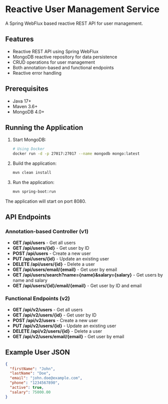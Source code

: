 # Reactive User Management Service

A Spring WebFlux based reactive REST API for user management.

## Features

- Reactive REST API using Spring WebFlux
- MongoDB reactive repository for data persistence
- CRUD operations for user management
- Both annotation-based and functional endpoints
- Reactive error handling

## Prerequisites

- Java 17+
- Maven 3.6+
- MongoDB 4.0+

## Running the Application

1. Start MongoDB:
   ```bash
   # Using Docker
   docker run -d -p 27017:27017 --name mongodb mongo:latest
   ```

2. Build the application:
   ```bash
   mvn clean install
   ```

3. Run the application:
   ```bash
   mvn spring-boot:run
   ```

The application will start on port 8080.

## API Endpoints

### Annotation-based Controller (v1)

- **GET /api/users** - Get all users
- **GET /api/users/{id}** - Get user by ID
- **POST /api/users** - Create a new user
- **PUT /api/users/{id}** - Update an existing user
- **DELETE /api/users/{id}** - Delete a user
- **GET /api/users/email/{email}** - Get user by email
- **GET /api/users/search?name={name}&salary={salary}** - Get users by name and salary
- **GET /api/users/{id}/email/{email}** - Get user by ID and email

### Functional Endpoints (v2)

- **GET /api/v2/users** - Get all users
- **GET /api/v2/users/{id}** - Get user by ID
- **POST /api/v2/users** - Create a new user
- **PUT /api/v2/users/{id}** - Update an existing user
- **DELETE /api/v2/users/{id}** - Delete a user
- **GET /api/v2/users/email/{email}** - Get user by email

## Example User JSON

```json
{
  "firstName": "John",
  "lastName": "Doe",
  "email": "john.doe@example.com",
  "phone": "1234567890",
  "active": true,
  "salary": 75000.00
}
``` 